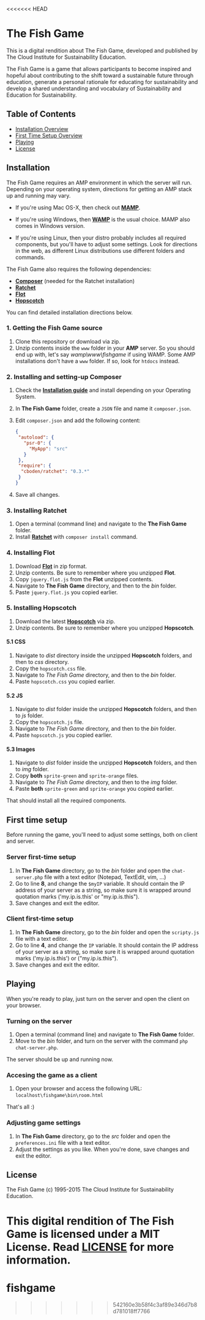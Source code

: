 <<<<<<< HEAD
# The Fish Game

This is a digital rendition about The Fish Game, developed and published by The Cloud Institute for Sustainability Education.

The Fish Game is a game that allows participants to become inspired and hopeful about contributing to the shift toward a sustainable future through education, generate a personal rationale for educating for sustainability and develop a shared understanding and vocabulary of Sustainability and Education for Sustainability.

## Table of Contents

- [Installation Overview](#installation)
- [First Time Setup Overview](#first-time-setup)
- [Playing](#playing)
- [License](#license)

## Installation ##

The Fish Game requires an AMP environment in which the server will run. Depending on your operating system, directions for getting an AMP stack up and running may vary.

- If you're using Mac OS-X, then check out **[MAMP](https://www.mamp.info)**.
- If you're using Windows, then **[WAMP](http://www.wampserver.com/en/)** is the usual choice. MAMP also comes in Windows version.

- If you're using Linux, then your distro probably includes all required components, but you'll have to adjust some settings. Look for directions in the web, as different Linux distributions use different folders and commands.

The Fish Game also requires the following dependencies:

- **[Composer](https://getcomposer.org)** (needed for the Ratchet installation)
- **[Ratchet](http://socketo.me)**
- **[Flot](http://www.flotcharts.org)**
- **[Hopscotch](http://linkedin.github.io/hopscotch/)**

You can find detailed installation directions below.

### 1. Getting the Fish Game source ###

1. Clone this repository or download via zip.
2. Unzip contents inside the `www` folder in your **AMP** server. So you should end up with, let's say *wamp\www\fishgame* if using WAMP. Some AMP installations don't have a `www` folder. If so, look for `htdocs` instead.

### 2. Installing and setting-up Composer ###

1. Check the **[Installation guide](https://getcomposer.org/doc/00-intro.md)** and install depending on your Operating System.
2. In **The Fish Game** folder, create a `JSON` file and name it `composer.json`.
3. Edit `composer.json` and add the following content:

	```json
	{
	 "autoload": {
	   "psr-0": {
	     "MyApp": "src"
	   }
	 },
	 "require": {
	  "cboden/ratchet": "0.3.*"
	 }
	}
	```
4. Save all changes.

### 3. Installing Ratchet ###

1. Open a terminal (command line) and navigate to the **The Fish Game** folder.
2. Install **[Ratchet](http://socketo.me/)** with `composer install` command.

### 4. Installing Flot ###

1. Download **[Flot](http://www.flotcharts.org/)** in zip format.
2. Unzip contents. Be sure to remember where you unzipped **Flot**.
3. Copy `jquery.flot.js` from the **Flot** unzipped contents.
4. Navigate to **The Fish Game** directory, and then to the *bin* folder.
5. Paste `jquery.flot.js` you copied earlier.

### 5. Installing Hopscotch ###

1. Download the latest **[Hopscotch](https://github.com/linkedin/hopscotch/releases)** via zip.
2. Unzip contents. Be sure to remember where you unzipped **Hopscotch**.

#### 5.1 CSS ####

1. Navigate to *dist* directory inside the unzipped **Hopscotch** folders, and then to *css* directory.
2. Copy the `hopscotch.css` file.
3. Navigate to *The Fish Game* directory, and then to the *bin* folder.
4. Paste `hopscotch.css` you copied earlier.

#### 5.2 JS ####

1. Navigate to *dist* folder inside the unzipped **Hopscotch** folders, and then to *js* folder.
2. Copy the `hopscotch.js` file.
3. Navigate to *The Fish Game* directory, and then to the *bin* folder.
4. Paste `hopscotch.js` you copied earlier.

#### 5.3 Images ####
1. Navigate to *dist* folder inside the unzipped **Hopscotch** folders, and then to *img* folder.
2. Copy **both** `sprite-green` and `sprite-orange` files.
3. Navigate to *The Fish Game* directory, and then to the *img* folder.
4. Paste **both** `sprite-green` and `sprite-orange` you copied earlier.

That should install all the required components.

## First time setup ##

Before running the game, you'll need to adjust some settings, both on client and server.

### Server first-time setup ###

1. In **The Fish Game** directory, go to the *bin* folder and open the `chat-server.php` file with a text editor (Notepad, TextEdit, vim, ...)
2. Go to line **8**, and change the `$myIP` variable. It should contain the IP address of your server as a string, so make sure it is wrapped around quotation marks ('my.ip.is.this' or "my.ip.is.this").
3. Save changes and exit the editor.

### Client first-time setup ###

1. In **The Fish Game** directory, go to the *bin* folder and open the `scripty.js` file with a text editor.
2. Go to line **4**, and change the `IP` variable. It should contain the IP address of your server as a string, so make sure it is wrapped around quotation marks ('my.ip.is.this') or ("my.ip.is.this").
3. Save changes and exit the editor.

## Playing ##

When you're ready to play, just turn on the server and open the client on your browser.

### Turning on the server ###

1. Open a terminal (command line) and navigate to **The Fish Game** folder.
2. Move to the *bin* folder, and turn on the server with the command `php chat-server.php`.

The server should be up and running now.

### Accesing the game as a client ###

1. Open your browser and access the following URL: `localhost\fishgame\bin\room.html`

That's all :)

### Adjusting game settings ###

1. In **The Fish Game** directory, go to the *src* folder and open the `preferences.ini` file with a text editor.
2. Adjust the settings as you like. When you're done, save changes and exit the editor.

## License ##

The Fish Game (c) 1995-2015 The Cloud Institute for Sustainability Education.

This digital rendition of The Fish Game is licensed under a MIT License.
Read [LICENSE](LICENSE) for more information.
=======
# fishgame
>>>>>>> 542160e3b58f4c3af89e346d7b8d781018ff7766
